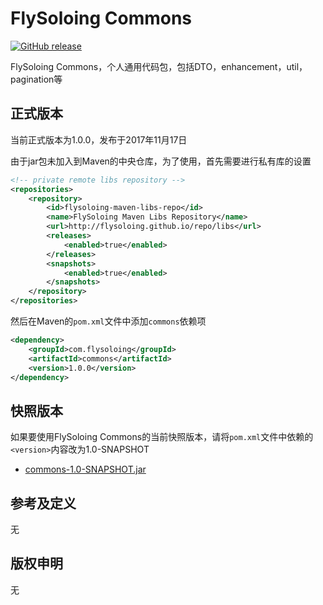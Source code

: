 # FlySoloing  Commons

[![GitHub release](https://img.shields.io/github/release/flysoloing/commons.svg)](https://github.com/flysoloing/commons/releases)

FlySoloing Commons，个人通用代码包，包括DTO，enhancement，util，pagination等

## 正式版本

当前正式版本为1.0.0，发布于2017年11月17日

由于jar包未加入到Maven的中央仓库，为了使用，首先需要进行私有库的设置

```xml
<!-- private remote libs repository -->
<repositories>
    <repository>
        <id>flysoloing-maven-libs-repo</id>
        <name>FlySoloing Maven Libs Repository</name>
        <url>http://flysoloing.github.io/repo/libs</url>
        <releases>
            <enabled>true</enabled>
        </releases>
        <snapshots>
            <enabled>true</enabled>
        </snapshots>
    </repository>
</repositories>
```

然后在Maven的`pom.xml`文件中添加`commons`依赖项

```xml
<dependency>
    <groupId>com.flysoloing</groupId>
    <artifactId>commons</artifactId>
    <version>1.0.0</version>
</dependency>
```
## 快照版本

如果要使用FlySoloing Commons的当前快照版本，请将`pom.xml`文件中依赖的`<version>`内容改为1.0-SNAPSHOT

- [commons-1.0-SNAPSHOT.jar][commons-1.0-SNAPSHOT]

## 参考及定义

无

## 版权申明

无

[commons-1.0-SNAPSHOT]: https://github.com/flysoloing/repo/raw/gh-pages/libs/com/flysoloing/commons/1.0-SNAPSHOT/commons-1.0-SNAPSHOT.jar